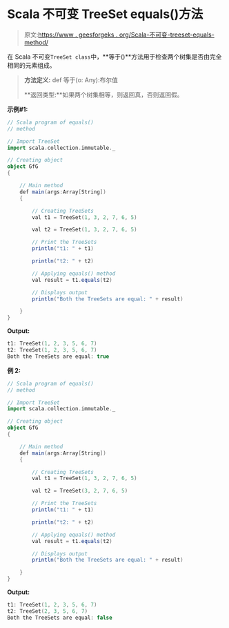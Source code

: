 # Scala 不可变 TreeSet equals()方法

> 原文:[https://www . geesforgeks . org/Scala-不可变-treeset-equals-method/](https://www.geeksforgeeks.org/scala-immutable-treeset-equals-method/)

在 Scala 不可变`TreeSet class`中，**等于()**方法用于检查两个树集是否由完全相同的元素组成。

> **方法定义:** def 等于(o: Any):布尔值
> 
> **返回类型:**如果两个树集相等，则返回真，否则返回假。

**示例#1:**

```scala
// Scala program of equals() 
// method 

// Import TreeSet
import scala.collection.immutable._

// Creating object 
object GfG 
{ 

    // Main method 
    def main(args:Array[String]) 
    { 

        // Creating TreeSets
        val t1 = TreeSet(1, 3, 2, 7, 6, 5) 

        val t2 = TreeSet(1, 3, 2, 7, 6, 5) 

        // Print the TreeSets
        println("t1: " + t1)

        println("t2: " + t2)

        // Applying equals() method  
        val result = t1.equals(t2)

        // Displays output 
        println("Both the TreeSets are equal: " + result)

    } 
} 
```

**Output:**

```scala
t1: TreeSet(1, 2, 3, 5, 6, 7)
t2: TreeSet(1, 2, 3, 5, 6, 7)
Both the TreeSets are equal: true

```

**例 2:**

```scala
// Scala program of equals() 
// method 

// Import TreeSet
import scala.collection.immutable._

// Creating object 
object GfG 
{ 

    // Main method 
    def main(args:Array[String]) 
    { 

        // Creating TreeSets
        val t1 = TreeSet(1, 3, 2, 7, 6, 5) 

        val t2 = TreeSet(3, 2, 7, 6, 5) 

        // Print the TreeSets
        println("t1: " + t1)

        println("t2: " + t2)

        // Applying equals() method  
        val result = t1.equals(t2)

        // Displays output 
        println("Both the TreeSets are equal: " + result)

    } 
} 
```

**Output:**

```scala
t1: TreeSet(1, 2, 3, 5, 6, 7)
t2: TreeSet(2, 3, 5, 6, 7)
Both the TreeSets are equal: false

```